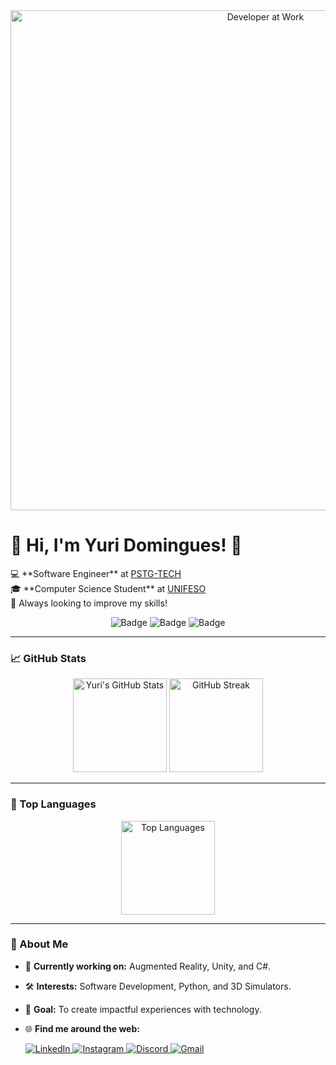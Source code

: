 <div align="center">
  <img src="[https://i.imgur.com/qZ2lZ0b.png](https://imgur.com/D25S0Fy)" alt="Developer at Work" width="800"/>
</div>
  
  <h1>👋 Hi, I'm Yuri Domingues! 👋</h1>
  
  <p>
    💻 **Software Engineer** at <a href="https://pstg.com.br/">PSTG-TECH</a> <br/>
    🎓 **Computer Science Student** at <a href="https://www.unifeso.edu.br">UNIFESO</a> <br/>
    🌱 Always looking to improve my skills!
  </p>
  
  <div align="center">
    <img src="https://img.shields.io/badge/-Software%20Developer-blue?style=for-the-badge" alt="Badge">
    <img src="https://img.shields.io/badge/-Lifelong%20Learner-orange?style=for-the-badge" alt="Badge">
    <img src="https://img.shields.io/badge/-Open%20Source%20Lover-green?style=for-the-badge" alt="Badge">
  </div>
</div>

---

### 📈 GitHub Stats
<div align="center">
  <img src="https://github-readme-stats.vercel.app/api?username=yuridomingues&show_icons=true&theme=dracula&bg_color=transparent&hide_title=true" alt="Yuri's GitHub Stats" height="150"/>
  <img src="https://streak-stats.demolab.com?user=yuridomingues&theme=dracula" alt="GitHub Streak" height="150"/>
</div>

---

### 🌟 Top Languages
<div align="center">
  <img src="https://github-readme-stats.vercel.app/api/top-langs/?username=yuridomingues&layout=compact&theme=dracula&bg_color=transparent&hide_title=true" alt="Top Languages" height="150"/>
</div>

---

### 🚀 About Me
- 💼 **Currently working on:** Augmented Reality, Unity, and C#.
- 🛠️ **Interests:** Software Development, Python, and 3D Simulators.
- 🎯 **Goal:** To create impactful experiences with technology.
- 🌐 **Find me around the web:**
  
  <div>
    <a href="https://www.linkedin.com/in/yuri-domingues-63869b320/" target="_blank">
      <img src="https://img.shields.io/badge/LinkedIn-0077B5?style=for-the-badge&logo=linkedin&logoColor=white" alt="LinkedIn"/>
    </a>
    <a href="https://instagram.com/yuridomingues_" target="_blank">
      <img src="https://img.shields.io/badge/-Instagram-%23E4405F?style=for-the-badge&logo=instagram&logoColor=white" alt="Instagram"/>
    </a>
    <a href="https://discord.gg/gQn5tVZAYu" target="_blank">
      <img src="https://img.shields.io/badge/Discord-7289DA?style=for-the-badge&logo=discord&logoColor=white" alt="Discord"/>
    </a>
    <a href="mailto:yuridomingues.contato@gmail.com">
      <img src="https://img.shields.io/badge/-Gmail-%23333?style=for-the-badge&logo=gmail&logoColor=white" alt="Gmail"/>
    </a>
  </div>

